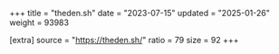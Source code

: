 +++
title = "theden.sh"
date = "2023-07-15"
updated = "2025-01-26"
weight = 93983

[extra]
source = "https://theden.sh/"
ratio = 79
size = 92
+++
